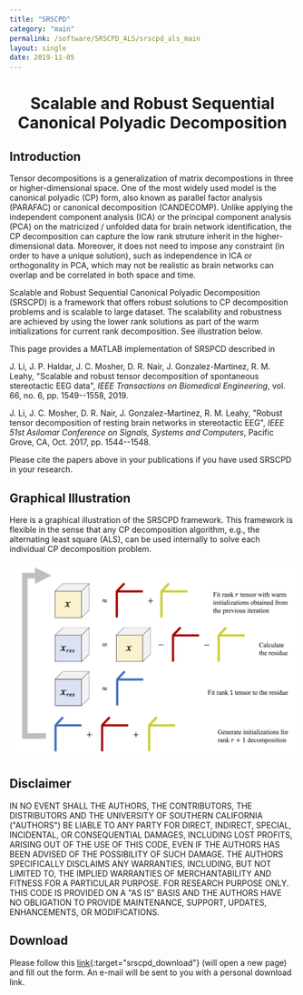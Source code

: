 ```yaml
---
title: "SRSCPD"
category: "main"
permalink: /software/SRSCPD_ALS/srscpd_als_main
layout: single
date: 2019-11-05
---
```


# **<center>Scalable and Robust Sequential Canonical Polyadic Decomposition</center>**

## Introduction

Tensor decompositions is a generalization of matrix decompostions in three or higher-dimensional space. One of the most widely used model is the canonical polyadic (CP) form, also known as parallel factor analysis (PARAFAC) or canonical decomposition (CANDECOMP). Unlike applying the independent component analysis (ICA) or the principal component analysis (PCA) on the matricized / unfolded data for brain network identification, the CP decomposition can capture the low rank struture inherit in the higher-dimensional data. Moreover, it does not need to impose any constraint (in order to have a unique solution), such as independence in ICA or orthogonality in PCA, which may not be realistic as brain networks can overlap and be correlated in both space and time.

Scalable and Robust Sequential Canonical Polyadic Decomposition (SRSCPD) is a framework that offers robust solutions to CP decomposition problems and is scalable to large dataset. The scalability and robustness are achieved by using the lower rank solutions as part of the warm initializations for current rank decomposition. See illustration below. 

This page provides a MATLAB implementation of SRSPCD described in

J. Li, J. P. Haldar, J. C. Mosher, D. R. Nair, J. Gonzalez-Martinez, R. M. Leahy, "Scalable and robust tensor decomposition of spontaneous stereotactic EEG data", *IEEE Transactions on Biomedical Engineering*, vol. 66, no. 6, pp. 1549--1558, 2019. &nbsp; [<i class="fa fa-quote-right"></i>](/files/bib/Li_2019_IEEETransBiomedEng_Scalable.bib)

J. Li, J. C. Mosher, D. R. Nair, J. Gonzalez-Martinez, R. M. Leahy, "Robust tensor decomposition of resting brain networks in stereotactic EEG", *IEEE 51st Asilomar Conference on Signals, Systems and Computers*, Pacific Grove, CA, Oct. 2017, pp. 1544--1548. &nbsp; [<i class="fa fa-quote-right"></i>](/files/bib/Li_2017_ACSSC_Robust.bib)

Please cite the papers above in your publications if you have used SRSCPD in your research.

## Graphical Illustration

Here is a graphical illustration of the SRSCPD framework. This framework is flexible in the sense that any CP decomposition algorithm, e.g., the alternating least square (ALS), can be used internally to solve each individual CP decomposition problem.

![](/images/software/SRSCPD/SRSCPD.png)

## Disclaimer

IN NO EVENT SHALL THE AUTHORS, THE CONTRIBUTORS, THE DISTRIBUTORS AND THE UNIVERSITY OF SOUTHERN CALIFORNIA ("AUTHORS") BE LIABLE TO ANY PARTY FOR DIRECT, INDIRECT, SPECIAL, INCIDENTAL, OR CONSEQUENTIAL DAMAGES, INCLUDING LOST PROFITS, ARISING OUT OF THE USE OF THIS CODE, EVEN IF THE AUTHORS HAS BEEN ADVISED OF THE POSSIBILITY OF SUCH DAMAGE. THE AUTHORS SPECIFICALLY DISCLAIMS ANY WARRANTIES, INCLUDING, BUT NOT LIMITED TO, THE IMPLIED WARRANTIES OF MERCHANTABILITY AND FITNESS FOR A PARTICULAR PURPOSE. FOR RESEARCH PURPOSE ONLY. THIS CODE IS PROVIDED ON A "AS IS" BASIS AND THE AUTHORS HAVE NO OBLIGATION TO PROVIDE MAINTENANCE, SUPPORT, UPDATES, ENHANCEMENTS, OR MODIFICATIONS.

## Download

Please follow this [link](https://software.imagicastle.com:48877/download.php?app=srscpd_als){:target="srscpd_download"} (will open a new page) and fill out the form. An e-mail will be sent to you with a personal download link. 
